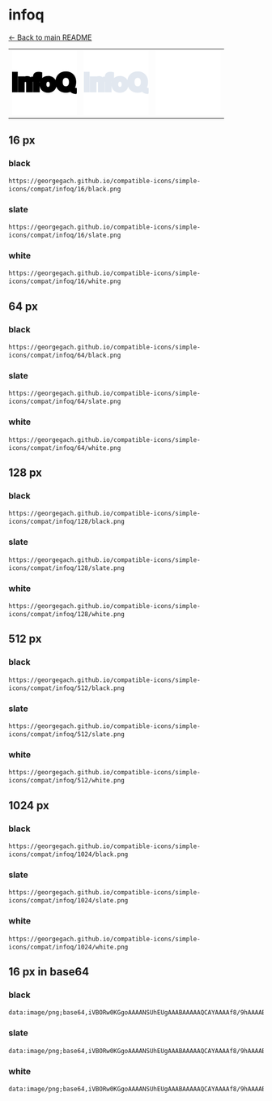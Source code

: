 # infoq

[← Back to main README](../../README.md)

<table><tr>
  <td><img src="./128/black.png" width="128" alt="infoq black icon" /></td>
  <td><img src="./128/slate.png" width="128" alt="infoq slate icon" /></td>
  <td><img src="./128/white.png" width="128" alt="infoq white icon" /></td>
</tr></table>

## 16 px

### black
```
https://georgegach.github.io/compatible-icons/simple-icons/compat/infoq/16/black.png
```

### slate
```
https://georgegach.github.io/compatible-icons/simple-icons/compat/infoq/16/slate.png
```

### white
```
https://georgegach.github.io/compatible-icons/simple-icons/compat/infoq/16/white.png
```

## 64 px

### black
```
https://georgegach.github.io/compatible-icons/simple-icons/compat/infoq/64/black.png
```

### slate
```
https://georgegach.github.io/compatible-icons/simple-icons/compat/infoq/64/slate.png
```

### white
```
https://georgegach.github.io/compatible-icons/simple-icons/compat/infoq/64/white.png
```

## 128 px

### black
```
https://georgegach.github.io/compatible-icons/simple-icons/compat/infoq/128/black.png
```

### slate
```
https://georgegach.github.io/compatible-icons/simple-icons/compat/infoq/128/slate.png
```

### white
```
https://georgegach.github.io/compatible-icons/simple-icons/compat/infoq/128/white.png
```

## 512 px

### black
```
https://georgegach.github.io/compatible-icons/simple-icons/compat/infoq/512/black.png
```

### slate
```
https://georgegach.github.io/compatible-icons/simple-icons/compat/infoq/512/slate.png
```

### white
```
https://georgegach.github.io/compatible-icons/simple-icons/compat/infoq/512/white.png
```

## 1024 px

### black
```
https://georgegach.github.io/compatible-icons/simple-icons/compat/infoq/1024/black.png
```

### slate
```
https://georgegach.github.io/compatible-icons/simple-icons/compat/infoq/1024/slate.png
```

### white
```
https://georgegach.github.io/compatible-icons/simple-icons/compat/infoq/1024/white.png
```

## 16 px in base64

### black
```
data:image/png;base64,iVBORw0KGgoAAAANSUhEUgAAABAAAAAQCAYAAAAf8/9hAAAABmJLR0QA/wD/AP+gvaeTAAAAxUlEQVQ4je3QvUqCARTG8d+rrwhSihfQ6JTQ1j1EQxBuDoHg3hW4egnu3kQatUkQrYK05SYNfaAWhWnLCcQ1Rx84y8Nzzv+cw05b0R1ON7wzDHCy4VfQxwPaSBOscIMnlDHCBfZwhSLe0MJ1ZF5wgM7fgE+kmOIb++F/YYks5igFrI5HvGbW1pvGOfkgzqOxhzESLIJ8hBxW6dqANKi5qBnecR7N98jgGLcBWia4jHABQ1TjpI94WBPP6OIHNRxigoad/q9fHQgvahmixiQAAAAASUVORK5CYII=
```

### slate
```
data:image/png;base64,iVBORw0KGgoAAAANSUhEUgAAABAAAAAQCAYAAAAf8/9hAAAABmJLR0QA/wD/AP+gvaeTAAABHklEQVQ4je2RyypFcRyFv/Xf+xC5jowMjQwMlHeQgZKZgVIewAuYegRzL+HSMZOSqZLZcYRzEHu75rJ/y4RiLCO+4Wr1tWrBPz/npF3uNs7Lqa/Z6dXtdLN1s9M4Lye/dS/KkWa73Gy2iv2Ts2LFdq5mqzCobtxADMo+lDVv6EGs2+5DqTBezsQW1qDFte1hodUPAU+InOCOpBccvSADz5LC4QzxAPQj16vHgbmsqziSdJM+5zm4k7RLuBMojB4QWQQbhmOEMG9Yw3nX7RikWhjnnwJJuROmomZSTY57WaXkGWPJ2jNOQhMmtqXUKTtyoyXjexHdWeigylTnzU+BHzvINl8ViwldtIf618ahOr0sZ6NiFFctKy387sV/hHfexJz6Ud3+BQAAAABJRU5ErkJggg==
```

### white
```
data:image/png;base64,iVBORw0KGgoAAAANSUhEUgAAABAAAAAQCAYAAAAf8/9hAAAABmJLR0QA/wD/AP+gvaeTAAAA00lEQVQ4je3RzSrEcRTG8c9//CclL7kASyvKzj3IQsnOQil7V2DrEmbvJhix05RslezYycJLY4iYx+anpslGtvPU2Tyd83zP6TDS/5Wkk2R1yFtLcpZkZcifT9JOcpFkP0ldJQlOcINZXGELkzjENJ6wh+PS84A5tH4C3lCjiw9MIXhHH2PoYabANnGNx8bAhl10MF6IvTJ4hFtU+CzkJTSReiCgLtRmqRc8Y70Mn6OBZZwWUL9KsluaJ3CJxXLSK9rYwT0O8IUNLOAO2789ZqQ/6htXL1ZD5tma5wAAAABJRU5ErkJggg==
```

